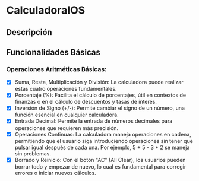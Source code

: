 # CalculadoraIOS

## Descripción


## Funcionalidades Básicas
### Operaciones Aritméticas Básicas:
- [x] Suma, Resta, Multiplicación y División: La calculadora puede realizar estas cuatro operaciones fundamentales.
- [x] Porcentaje (%): Facilita el cálculo de porcentajes, útil en       contextos de finanzas o en el cálculo de descuentos y tasas de interés.
- [x] Inversión de Signo (+/-): Permite cambiar el signo de un número, una función esencial en cualquier calculadora.
- [x] Entrada Decimal:
Permite la entrada de números decimales para operaciones que requieren más precisión.
- [x] Operaciones Continuas:
La calculadora maneja operaciones en cadena, permitiendo que el usuario siga introduciendo operaciones sin tener que pulsar igual después de cada una. Por ejemplo, 5 + 5 - 3 * 2 se maneja sin problemas.
- [x] Borrado y Reinicio:
Con el botón "AC" (All Clear), los usuarios pueden borrar todo y empezar de nuevo, lo cual es fundamental para corregir errores o iniciar nuevos cálculos.